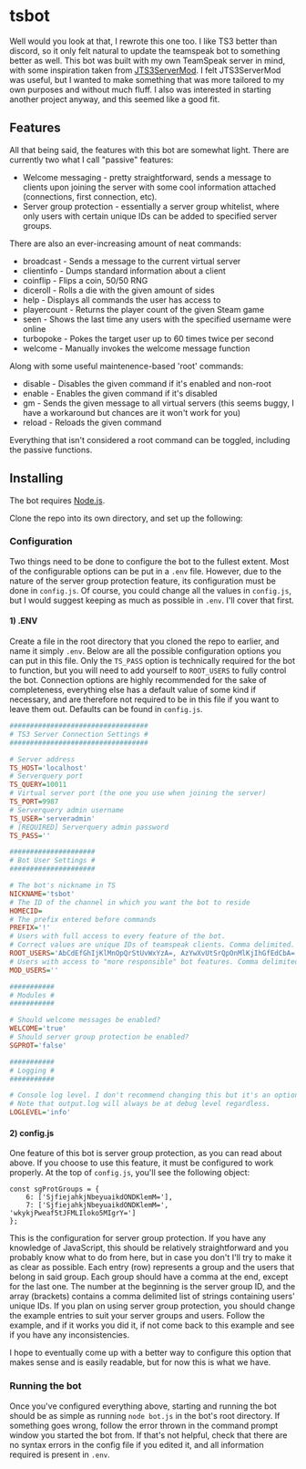 # tsbot
Well would you look at that, I rewrote this one too. I like TS3 better than discord, so it only felt natural to update the teamspeak bot to something better as well. This bot was built with my own TeamSpeak server in mind, with some inspiration taken from [JTS3ServerMod](https://www.stefan1200.de/forum/index.php?topic=2.0). I felt JTS3ServerMod was useful, but I wanted to make something that was more tailored to my own purposes and without much fluff. I also was interested in starting another project anyway, and this seemed like a good fit.

## Features

All that being said, the features with this bot are somewhat light. There are currently two what I call "passive" features:

- Welcome messaging - pretty straightforward, sends a message to clients upon joining the server with some cool information attached (connections, first connection, etc).
- Server group protection - essentially a server group whitelist, where only users with certain unique IDs can be added to specified server groups.

There are also an ever-increasing amount of neat commands:

- broadcast - Sends a message to the current virtual server
- clientinfo - Dumps standard information about a client
- coinflip - Flips a coin, 50/50 RNG
- diceroll - Rolls a die with the given amount of sides
- help - Displays all commands the user has access to
- playercount - Returns the player count of the given Steam game
- seen - Shows the last time any users with the specified username were online
- turbopoke - Pokes the target user up to 60 times twice per second
- welcome - Manually invokes the welcome message function

Along with some useful maintenence-based 'root' commands: 

- disable - Disables the given command if it's enabled and non-root
- enable - Enables the given command if it's disabled
- gm - Sends the given message to all virtual servers (this seems buggy, I have a workaround but chances are it won't work for you)
- reload - Reloads the given command

Everything that isn't considered a root command can be toggled, including the passive functions.

## Installing

The bot requires [Node.js](https://nodejs.org/).

Clone the repo into its own directory, and set up the following:

### Configuration

Two things need to be done to configure the bot to the fullest extent. Most of the configurable options can be put in a `.env` file. However, due to the nature of the server group protection feature, its configuration must be done in `config.js`. Of course, you could change all the values in `config.js`, but I would suggest keeping as much as possible in `.env`. I'll cover that first.

#### 1) .ENV

Create a file in the root directory that you cloned the repo to earlier, and name it simply `.env`. Below are all the possible configuration options you can put in this file. Only the `TS_PASS` option is technically required for the bot to function, but you will need to add yourself to `ROOT_USERS` to fully control the bot. Connection options are highly recommended for the sake of completeness, everything else has a default value of some kind if necessary, and are therefore not required to be in this file if you want to leave them out. Defaults can be found in `config.js`.

```INI
##################################
# TS3 Server Connection Settings #
##################################

# Server address
TS_HOST='localhost'
# Serverquery port
TS_QUERY=10011
# Virtual server port (the one you use when joining the server)
TS_PORT=9987
# Serverquery admin username
TS_USER='serveradmin'
# [REQUIRED] Serverquery admin password
TS_PASS=''

#####################
# Bot User Settings #
#####################

# The bot's nickname in TS
NICKNAME='tsbot'
# The ID of the channel in which you want the bot to reside
HOMECID=
# The prefix entered before commands
PREFIX='!'
# Users with full access to every feature of the bot.
# Correct values are unique IDs of teamspeak clients. Comma delimited.
ROOT_USERS='AbCdEfGhIjKlMnOpQrStUvWxYzA=, AzYwXvUtSrQpOnMlKjIhGfEdCbA='
# Users with access to "more responsible" bot features. Comma delimited.
MOD_USERS=''

###########
# Modules #
###########

# Should welcome messages be enabled?
WELCOME='true'
# Should server group protection be enabled?
SGPROT='false'

###########
# Logging #
###########

# Console log level. I don't recommend changing this but it's an option.
# Note that output.log will always be at debug level regardless.
LOGLEVEL='info'
```

#### 2) config.js

One feature of this bot is server group protection, as you can read about above. If you choose to use this feature, it must be configured to work properly. At the top of `config.js`, you'll see the following object:

```JS
const sgProtGroups = {
    6: ['SjfiejahkjNbeyuaikdONDKlemM='],
    7: ['SjfiejahkjNbeyuaikdONDKlemM=', 'wkykjPweaf5tJFMLIloko5MIgrY=']
};
```

This is the configuration for server group protection. If you have any knowledge of JavaScript, this should be relatively straightforward and you probably know what to do from here, but in case you don't I'll try to make it as clear as possible. Each entry (row) represents a group and the users that belong in said group. Each group should have a comma at the end, except for the last one. The number at the beginning is the server group ID, and the array (brackets) contains a comma delimited list of strings containing users' unique IDs. If you plan on using server group protection, you should change the example entries to suit your server groups and users. Follow the example, and if it works you did it, if not come back to this example and see if you have any inconsistencies.

I hope to eventually come up with a better way to configure this option that makes sense and is easily readable, but for now this is what we have.

### Running the bot

Once you've configured everything above, starting and running the bot should be as simple as running `node bot.js` in the bot's root directory. If something goes wrong, follow the error thrown in the command prompt window you started the bot from. If that's not helpful, check that there are no syntax errors in the config file if you edited it, and all information required is present in `.env`.